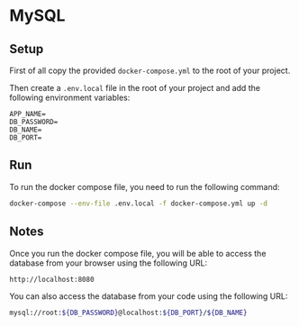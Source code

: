 # MySQL

## Setup

First of all copy the provided `docker-compose.yml` to the root of your project.

Then create a `.env.local` file in the root of your project and add the following environment variables:

```env
APP_NAME=
DB_PASSWORD=
DB_NAME=
DB_PORT=
```

## Run

To run the docker compose file, you need to run the following command:

```bash
docker-compose --env-file .env.local -f docker-compose.yml up -d
```

## Notes

Once you run the docker compose file, you will be able to access the database from your browser using the following URL:

```bash
http://localhost:8080
```

You can also access the database from your code using the following URL:

```bash
mysql://root:${DB_PASSWORD}@localhost:${DB_PORT}/${DB_NAME}
```
